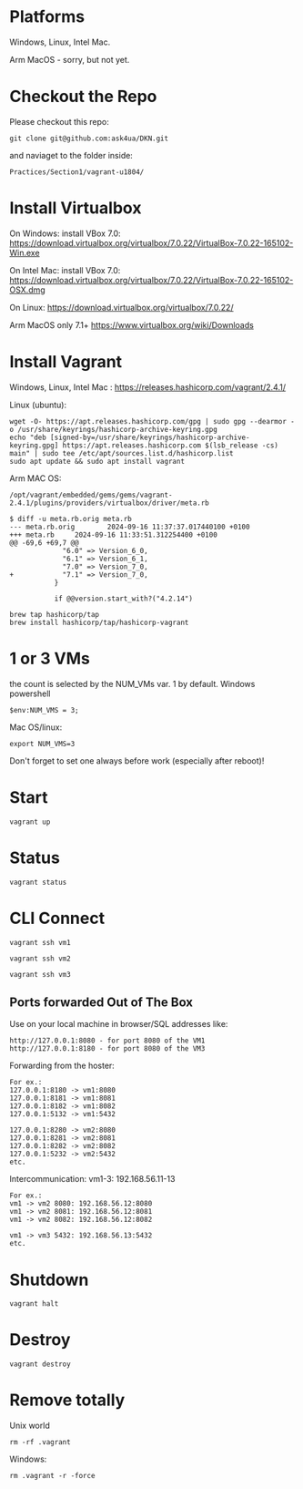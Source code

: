 # Platforms
Windows, Linux, Intel Mac.

Arm MacOS - sorry, but not yet.

# Checkout the Repo

Please checkout this repo:
```
git clone git@github.com:ask4ua/DKN.git
```
and naviaget to the folder inside:
```
Practices/Section1/vagrant-u1804/
```

# Install Virtualbox
On Windows: install VBox 7.0: https://download.virtualbox.org/virtualbox/7.0.22/VirtualBox-7.0.22-165102-Win.exe

On Intel Mac: install VBox 7.0: https://download.virtualbox.org/virtualbox/7.0.22/VirtualBox-7.0.22-165102-OSX.dmg

On Linux: https://download.virtualbox.org/virtualbox/7.0.22/

Arm MacOS only 7.1+ https://www.virtualbox.org/wiki/Downloads

# Install Vagrant
Windows, Linux, Intel Mac : https://releases.hashicorp.com/vagrant/2.4.1/

Linux (ubuntu):
```
wget -O- https://apt.releases.hashicorp.com/gpg | sudo gpg --dearmor -o /usr/share/keyrings/hashicorp-archive-keyring.gpg
echo "deb [signed-by=/usr/share/keyrings/hashicorp-archive-keyring.gpg] https://apt.releases.hashicorp.com $(lsb_release -cs) main" | sudo tee /etc/apt/sources.list.d/hashicorp.list
sudo apt update && sudo apt install vagrant
```

Arm MAC OS:
```
/opt/vagrant/embedded/gems/gems/vagrant-2.4.1/plugins/providers/virtualbox/driver/meta.rb

$ diff -u meta.rb.orig meta.rb
--- meta.rb.orig        2024-09-16 11:37:37.017440100 +0100
+++ meta.rb     2024-09-16 11:33:51.312254400 +0100
@@ -69,6 +69,7 @@
             "6.0" => Version_6_0,
             "6.1" => Version_6_1,
             "7.0" => Version_7_0,
+            "7.1" => Version_7_0,
           }

           if @@version.start_with?("4.2.14")

brew tap hashicorp/tap
brew install hashicorp/tap/hashicorp-vagrant
```

# 1 or 3 VMs
the count is selected by the NUM_VMs var. 1 by default.
Windows powershell
```
$env:NUM_VMS = 3;
```

Mac OS/linux:
```
export NUM_VMS=3
```

Don't forget to set one always before work (especially after reboot)!

# Start
```
vagrant up
```

# Status
```
vagrant status
```

# CLI Connect
```
vagrant ssh vm1
```
```
vagrant ssh vm2
```
```
vagrant ssh vm3
```

## Ports forwarded Out of The Box
Use on your local machine in browser/SQL addresses like:
```
http://127.0.0.1:8080 - for port 8080 of the VM1
http://127.0.0.1:8180 - for port 8080 of the VM3
```

Forwarding from the hoster:
```
For ex.:
127.0.0.1:8180 -> vm1:8080
127.0.0.1:8181 -> vm1:8081
127.0.0.1:8182 -> vm1:8082
127.0.0.1:5132 -> vm1:5432

127.0.0.1:8280 -> vm2:8080
127.0.0.1:8281 -> vm2:8081
127.0.0.1:8282 -> vm2:8082
127.0.0.1:5232 -> vm2:5432
etc.
```

Intercommunication:
vm1-3: 192.168.56.11-13

```
For ex.:
vm1 -> vm2 8080: 192.168.56.12:8080
vm1 -> vm2 8081: 192.168.56.12:8081
vm1 -> vm2 8082: 192.168.56.12:8082

vm1 -> vm3 5432: 192.168.56.13:5432
etc.
```

# Shutdown
```
vagrant halt
```

# Destroy
```
vagrant destroy
```

# Remove totally
Unix world
```
rm -rf .vagrant
```
Windows:
```
rm .vagrant -r -force
```
